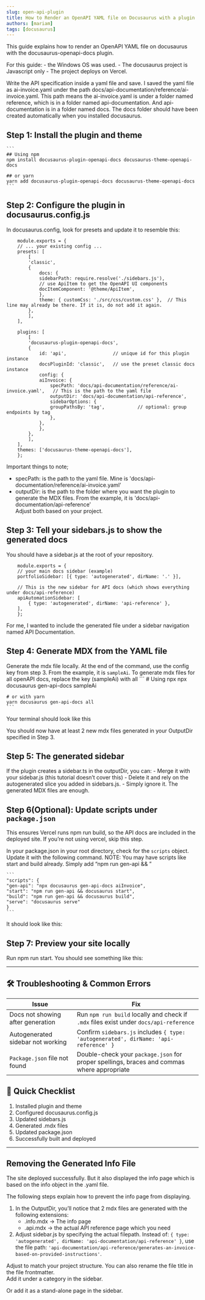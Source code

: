 ```yaml
---
slug: open-api-plugin
title: How to Render an OpenAPI YAML file on Docusaurus with a plugin
authors: [mariam]
tags: [docusaurus]
---
```


This guide explains how to render an OpenAPI YAML file on docusaurus with the docusaurus-openapi-docs plugin.  

<!-- truncate -->
For this guide:
    - the Windows OS was used.
    - The docusaurus project is Javascript only
    - The project deploys on Vercel.


Write the API specification inside a yaml file and save. I saved the yaml file as ai-invoice.yaml under the path docs/api-documentation/reference/ai-invoice.yaml. 
This path means the ai-invoice.yaml is under a folder named reference, which is in a folder named api-documentation. And api-documentation is in a folder named docs. The docs folder should have been created automatically when you installed docusaurus.  

## Step 1: Install the plugin and theme
    ```
    ## Using npm
    npm install docusaurus-plugin-openapi-docs docusaurus-theme-openapi-docs

    ## or yarn
    yarn add docusaurus-plugin-openapi-docs docusaurus-theme-openapi-docs
    ```

## Step 2: Configure the plugin in docusaurus.config.js
In docusaurus.config, look for presets and update it to resemble this:
```    // docusaurus.config.js (partial)
    module.exports = {
    // ... your existing config ...
    presets: [
        [
        'classic',
        {
            docs: {
            sidebarPath: require.resolve('./sidebars.js'),
            // use ApiItem to get the OpenAPI UI components
            docItemComponent: '@theme/ApiItem',
            },
            theme: { customCss: './src/css/custom.css' },  // This line may already be there. If it is, do not add it again.
        },
        ],
    ],

    plugins: [
        [
        'docusaurus-plugin-openapi-docs',
        {
            id: 'api',                 // unique id for this plugin instance
            docsPluginId: 'classic',   // use the preset classic docs instance
            config: {
            aiInvoice: {
                specPath: 'docs/api-documentation/reference/ai-invoice.yaml',  	// This is the path to the yaml file
                outputDir: 'docs/api-documentation/api-reference',  
                sidebarOptions: {
                groupPathsBy: 'tag',            // optional: group endpoints by tag
                },
            },
            },
        },
        ],
    ],
    themes: ['docusaurus-theme-openapi-docs'],
    };
```

Important things to note;  
- specPath: is the path to the yaml file. Mine is 'docs/api-documentation/reference/ai-invoice.yaml'
- outputDir: is the path to the folder where you want the plugin to generate the MDX files. From the example, it is 'docs/api-documentation/api-reference’  
Adjust both based on your project. 

## Step 3: Tell your sidebars.js to show the generated docs 
You should have a sidebar.js at the root of your repository. 
```        // sidebars.js
    module.exports = {
    // your main docs sidebar (example)
    portfolioSidebar: [{ type: 'autogenerated', dirName: '.' }],

    // This is the new sidebar for API docs (which shows everything under docs/api-reference)
    apiAutomationSidebar: [
        { type: 'autogenerated', dirName: 'api-reference' },
    ],
    };
```
For me, I wanted to include the generated file under a sidebar navigation named API Documentation. 


## Step 4: Generate MDX from the YAML file
Generate the mdx file locally.
At the end of the command, use the config key from step 3. From the example, it is `sampleAi`. 
To generate mdx files for all openAPI docs, replace the key (sampleAi)  with all
    ```
    # Using npx
    npx docusaurus gen-api-docs sampleAi

    # or with yarn
    yarn docusaurus gen-api-docs all
    ```

Your terminal should look like this

You should now have at least 2 new mdx files generated in your OutputDir specified in Step 3. 

## Step 5: The generated sidebar
If the plugin creates a sidebar.ts in the outputDir, you can:
    - Merge it with your sidebar.js (this tutorial doesn’t cover this)
    - Delete it and rely on the autogenerated slice you added in sidebars.js. 
    - Simply ignore it. The generated MDX files are enough.


## Step 6(Optional): Update scripts under ```package.json``` 
This ensures Vercel runs npm run build, so the API docs are included in the deployed site. If you’re not using vercel, skip this step.  

In your package.json in your root directory, check for the ```scripts``` object.  Update it with the following command. 
NOTE: You may have scripts like start and build already. Simply add “npm run gen-api && ”

    ```
    "scripts": {
    "gen-api": "npx docusaurus gen-api-docs aiInvoice",
    "start": "npm run gen-api && docusaurus start",
    "build": "npm run gen-api && docusaurus build",
    "serve": "docusaurus serve"
    }
    ```
It should look like this:

## Step 7: Preview your site locally 
Run npm run start. You should see something like this:



---

## 🛠 Troubleshooting & Common Errors
| Issue | Fix |
| ----- | ---- |
| Docs not showing after generation | Run `npm run build` locally and check if `.mdx` files exist under `docs/api-reference` |
| Autogenerated sidebar not working | Confirm `sidebars.js` includes `{ type: 'autogenerated', dirName: 'api-reference' }` |
| `Package.json` file not found | Double-check your `package.json` for proper spellings, braces and commas where appropriate |


## 🎯 Quick Checklist
1. Installed plugin and theme
1. Configured docusaurus.config.js
1. Updated sidebars.js
1. Generated .mdx files
1. Updated package.json
1. Successfully built and deployed


--- 
## Removing the Generated Info File
The site deployed successfully. But it also displayed the info page which is based on the info object in the .yaml file.  


The following steps explain how to prevent the info page from displaying.  

1. In the OutputDir, you’ll notice that 2 mdx files are generated with the following extensions:   
    - .info.mdx  → The info page 
    - .api.mdx →  the actual API reference page which you need
2. Adjust sidebar.js by specifying the actual filepath.
	Instead of: ```{ type: 'autogenerated', dirName: 'api-documentation/api-reference' }```,
use the file path: `'api-documentation/api-reference/generates-an-invoice-based-on-provided-instructions'`.  

Adjust to match your project structure. You can also rename the file title in the file frontmatter.  
Add it under a category in the sidebar.  


Or add it as a stand-alone page in the sidebar.
